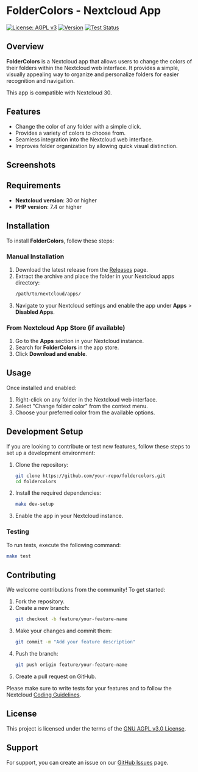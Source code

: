 # FolderColors - Nextcloud App
[![License: AGPL v3](https://img.shields.io/badge/License-AGPL%20v3-blue.svg)](https://www.gnu.org/licenses/agpl-3.0)
[![Version](https://img.shields.io/badge/version-0.1-orange)](https://github.com/josericardopenase/foldercolors/releases)
[![Test Status](https://img.shields.io/badge/tests-not%20tested-red)](#)

## Overview

**FolderColors** is a Nextcloud app that allows users to change the colors of their folders within the Nextcloud web interface. It provides a simple, visually appealing way to organize and personalize folders for easier recognition and navigation.

This app is compatible with Nextcloud 30.

## Features

- Change the color of any folder with a simple click.
- Provides a variety of colors to choose from.
- Seamless integration into the Nextcloud web interface.
- Improves folder organization by allowing quick visual distinction.

## Screenshots

<!-- Add screenshots here if available -->

## Requirements

- **Nextcloud version**: 30 or higher
- **PHP version**: 7.4 or higher

## Installation

To install **FolderColors**, follow these steps:

### Manual Installation

1. Download the latest release from the [Releases](https://github.com/your-repo/foldercolors/releases) page.
2. Extract the archive and place the folder in your Nextcloud apps directory:
    ```bash
    /path/to/nextcloud/apps/
    ```
3. Navigate to your Nextcloud settings and enable the app under **Apps** > **Disabled Apps**.

### From Nextcloud App Store (if available)

1. Go to the **Apps** section in your Nextcloud instance.
2. Search for **FolderColors** in the app store.
3. Click **Download and enable**.

## Usage

Once installed and enabled:

1. Right-click on any folder in the Nextcloud web interface.
2. Select "Change folder color" from the context menu.
3. Choose your preferred color from the available options.

## Development Setup

If you are looking to contribute or test new features, follow these steps to set up a development environment:

1. Clone the repository:
    ```bash
    git clone https://github.com/your-repo/foldercolors.git
    cd foldercolors
    ```
2. Install the required dependencies:
    ```bash
    make dev-setup
    ```
3. Enable the app in your Nextcloud instance.

### Testing

To run tests, execute the following command:
```bash
make test
```

## Contributing

We welcome contributions from the community! To get started:

1. Fork the repository.
2. Create a new branch:
    ```bash
    git checkout -b feature/your-feature-name
    ```
3. Make your changes and commit them:
    ```bash
    git commit -m "Add your feature description"
    ```
4. Push the branch:
    ```bash
    git push origin feature/your-feature-name
    ```
5. Create a pull request on GitHub.

Please make sure to write tests for your features and to follow the Nextcloud [Coding Guidelines](https://docs.nextcloud.com/server/latest/developer_manual/general/codingguidelines.html).

## License

This project is licensed under the terms of the [GNU AGPL v3.0 License](LICENSE).

## Support

For support, you can create an issue on our [GitHub Issues](https://github.com/josericardopenase/foldercolors/issues) page.

